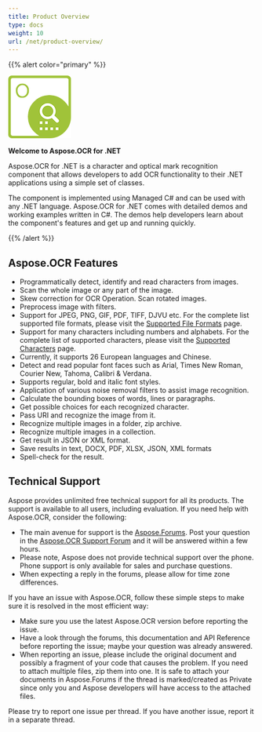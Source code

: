 ```yaml
---
title: Product Overview
type: docs
weight: 10
url: /net/product-overview/
---
```


{{% alert color="primary" %}}

![todo:image_alt_text](product-overview_1.png)

**Welcome to Aspose.OCR for .NET**

Aspose.OCR for .NET is a character and optical mark recognition component that allows developers to add OCR functionality to their .NET applications using a simple set of classes.

The component is implemented using Managed C# and can be used with any .NET language. Aspose.OCR for .NET comes with detailed demos and working examples written in C#. The demos help developers learn about the component's features and get up and running quickly.

{{% /alert %}}

## **Aspose.OCR Features**

- Programmatically detect, identify and read characters from images.
- Scan the whole image or any part of the image.
- Skew correction for OCR Operation. Scan rotated images.
- Preprocess image with filters.
- Support for JPEG, PNG, GIF, PDF, TIFF, DJVU etc. For the complete list supported file formats, please visit the [Supported File Formats](/ocr/net/supported-file-formats/) page.
- Support for many characters including numbers and alphabets. For the complete list of supported characters, please visit the [Supported Characters](/ocr/net/supported-characters/) page.
- Currently, it supports 26 European languages and Chinese.
- Detect and read popular font faces such as Arial, Times New Roman, Courier New, Tahoma, Calibri & Verdana.
- Supports regular, bold and italic font styles. 
- Application of various noise removal filters to assist image recognition.
- Calculate the bounding boxes of words, lines or paragraphs.
- Get possible choices for each recognized character.
- Pass URI and recognize the image from it.
- Recognize multiple images in a folder, zip archive.
- Recognize multiple images in a collection.
- Get result in JSON or XML format.
- Save results in text, DOCX, PDF, XLSX, JSON, XML formats
- Spell-check for the result.

## **Technical Support**

Aspose provides unlimited free technical support for all its products. The support is available to all users, including evaluation. If you need help with Aspose.OCR, consider the following:

- The main avenue for support is the [Aspose.Forums](https://forum.aspose.com/). Post your question in the [Aspose.OCR Support Forum](https://forum.aspose.com/c/ocr) and it will be answered within a few hours.
- Please note, Aspose does not provide technical support over the phone. Phone support is only available for sales and purchase questions.
- When expecting a reply in the forums, please allow for time zone differences.

If you have an issue with Aspose.OCR, follow these simple steps to make sure it is resolved in the most efficient way:

- Make sure you use the latest Aspose.OCR version before reporting the issue.
- Have a look through the forums, this documentation and API Reference before reporting the issue; maybe your question was already answered.
- When reporting an issue, please include the original document and possibly a fragment of your code that causes the problem. If you need to attach multiple files, zip them into one. It is safe to attach your documents in Aspose.Forums if the thread is marked/created as Private since only you and Aspose developers will have access to the attached files.

Please try to report one issue per thread. If you have another issue, report it in a separate thread.
